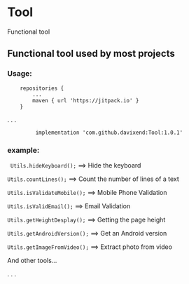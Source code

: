 # Tool
Functional tool
##  Functional tool used by most projects
### Usage:




 		repositories {
 			...
 			maven { url 'https://jitpack.io' }
 		}

.
.
.


 	         implementation 'com.github.davixend:Tool:1.0.1'

### example:


` Utils.hideKeyboard();`  ==>  Hide the keyboard

`Utils.countLines();`  ==> Count the number of lines of a text

`Utils.isValidateMobile();`  ==> Mobile Phone Validation

`Utils.isValidEmail();`  ==> Email Validation

`Utils.getHeightDesplay();`  ==> Getting the page height

`Utils.getAndroidVersion();`  ==> Get an Android version

`Utils.getImageFromVideo();`  ==> Extract photo from video

And other tools...

.
.
.
